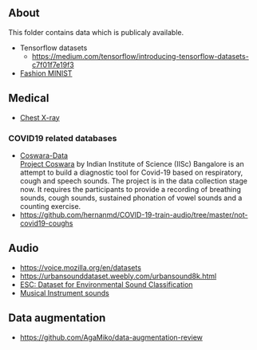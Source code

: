 ## About
This folder contains data which is publicaly available.

* Tensorflow datasets
   - https://medium.com/tensorflow/introducing-tensorflow-datasets-c7f01f7e19f3
* [Fashion MINIST](https://github.com/zalandoresearch/fashion-mnist)  

## Medical
 * [Chest X-ray](https://arxiv.org/abs/1705.02315)

### COVID19 related databases
 * [Coswara-Data](https://github.com/iiscleap/Coswara-Data)  
    [Project Coswara](https://coswara.iisc.ac.in/) by Indian Institute of Science (IISc) Bangalore is an attempt to build a diagnostic tool for Covid-19 based on respiratory, cough and speech sounds.
    The project is in the data collection stage now. It requires the participants to provide a recording of breathing sounds, cough sounds, sustained phonation of vowel
    sounds and a counting exercise.
 * https://github.com/hernanmd/COVID-19-train-audio/tree/master/not-covid19-coughs
## Audio
 * https://voice.mozilla.org/en/datasets
 * https://urbansounddataset.weebly.com/urbansound8k.html 
 * [ESC: Dataset for Environmental Sound Classification](https://dl.acm.org/doi/abs/10.1145/2733373.2806390)
 * [Musical Instrument sounds](https://github.com/seth814/Audio-Classification/tree/master/wavfiles)
 
 
 ## Data augmentation
  * https://github.com/AgaMiko/data-augmentation-review
